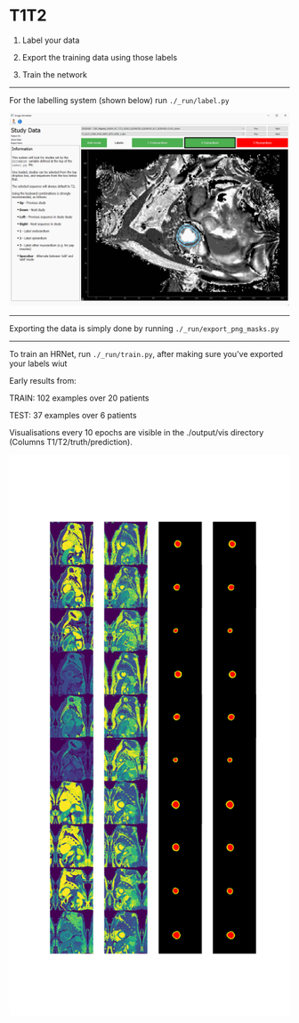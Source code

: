 # T1T2

1. Label your data

2. Export the training data using those labels

3. Train the network

---

For the labelling system (shown below) run `./_run/label.py`

![Labelling system](https://raw.githubusercontent.com/jphdotam/T1T2/master/labelling/ui/labelui2.gif)

---

Exporting the data is simply done by running `./_run/export_png_masks.py`

---

To train an HRNet, run `./_run/train.py`, after making sure you've exported your labels wiut

Early results from:

TRAIN: 102 examples over 20 patients

TEST:  37 examples over 6 patients

Visualisations every 10 epochs are visible in the ./output/vis directory (Columns T1/T2/truth/prediction).

![Epoch 720](https://github.com/jphdotam/T1T2/raw/master/output/vis/002/720.png)
